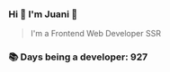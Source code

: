 ### Hi 👋 I&#39;m Juani 🦁

> I&#39;m a Frontend Web Developer SSR

### 📚 Days being a developer: 927

